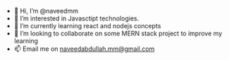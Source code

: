 - 👋 Hi, I’m @naveedmm
- 👀 I’m interested in Javasctipt technologies.
- 🌱 I’m currently learning react and nodejs concepts
- 💞️ I’m looking to collaborate on some MERN stack project to improve my learning 
- 📫 Email me on naveedabdullah.mm@gmail.com

<!---
naveedmm/naveedmm is a ✨ special ✨ repository because its `README.md` (this file) appears on your GitHub profile.
You can click the Preview link to take a look at your changes.
--->
